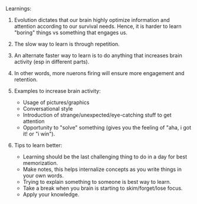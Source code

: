 Learnings:

1. Evolution dictates that our brain highly optimize information and attention according to our survival needs. Hence, it is harder to learn "boring" things vs something that engages us.
1. The slow way to learn is through repetition.
1. An alternate faster way to learn is to do anything that increases brain activity (esp in different parts).
1. In other words, more nuerons firing will ensure more engagement and retention.
1. Examples to increase brain activity:
    -   Usage of pictures/graphics 
    -   Conversational style
    -   Introduction of strange/unexpected/eye-catching stuff to get attention
    -   Opportunity to "solve" something (gives you the feeling of "aha, i got it! or "i win").
 
1. Tips to learn better:
    -   Learning should be the last challenging thing to do in a day for best memorization.
    -   Make notes, this helps internalize concepts as you write things in your own words.
    -   Trying to explain something to someone is best way to learn.
    -   Take a break when you brain is starting to skim/forget/lose focus.
    -   Apply your knowledge.
